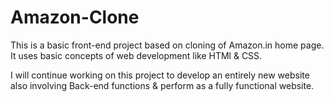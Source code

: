 # Amazon-Clone

This is a basic front-end project based on cloning of Amazon.in home page.
It uses basic concepts of web development like HTMl & CSS.

I will continue working on this project to develop an entirely new website also involving Back-end functions & perform as a fully functional website.
